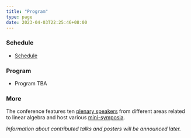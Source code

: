 ```yaml
---
title: "Program"
type: page
date: 2023-04-03T22:25:46+08:00
---
```


### Schedule

- [Schedule](/files/schedule.pdf)

### Program

- Program TBA

### More

The conference features ten [plenary speakers](plenary/) from different areas related to linear algebra and host various [mini-symposia](mini/).  

_Information about contributed talks and posters will be announced later._